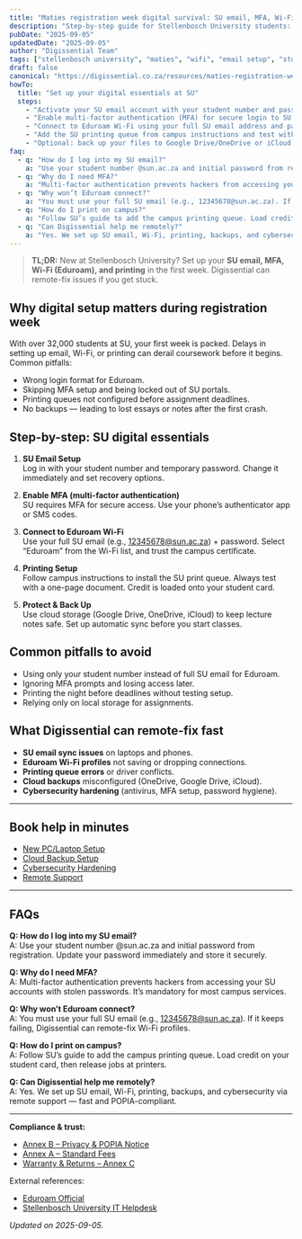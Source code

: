 ```yaml
---
title: "Maties registration week digital survival: SU email, MFA, Wi-Fi & printing setup"
description: "Step-by-step guide for Stellenbosch University students: set up SU email, MFA, Eduroam Wi-Fi, and printing during registration week."
pubDate: "2025-09-05"
updatedDate: "2025-09-05"
author: "Digissential Team"
tags: ["stellenbosch university", "maties", "wifi", "email setup", "student tech"]
draft: false
canonical: "https://digissential.co.za/resources/maties-registration-week-digital-survival/"
howTo:
  title: "Set up your digital essentials at SU"
  steps:
    - "Activate your SU email account with your student number and password."
    - "Enable multi-factor authentication (MFA) for secure login to SU portals."
    - "Connect to Eduroam Wi-Fi using your full SU email address and password."
    - "Add the SU printing queue from campus instructions and test with a sample document."
    - "Optional: back up your files to Google Drive/OneDrive or iCloud to prevent data loss."
faq:
  - q: "How do I log into my SU email?"
    a: "Use your student number @sun.ac.za and initial password from registration. Update your password immediately and store it securely."
  - q: "Why do I need MFA?"
    a: "Multi-factor authentication prevents hackers from accessing your SU accounts with stolen passwords. It’s mandatory for most campus services."
  - q: "Why won’t Eduroam connect?"
    a: "You must use your full SU email (e.g., 12345678@sun.ac.za). If it keeps failing, Digissential can remote-fix Wi-Fi profiles."
  - q: "How do I print on campus?"
    a: "Follow SU’s guide to add the campus printing queue. Load credit on your student card, then release jobs at printers."
  - q: "Can Digissential help me remotely?"
    a: "Yes. We set up SU email, Wi-Fi, printing, backups, and cybersecurity via remote support — fast and POPIA-compliant."
---
```


> **TL;DR:** New at Stellenbosch University? Set up your **SU email, MFA, Wi-Fi (Eduroam), and printing** in the first week. Digissential can remote-fix issues if you get stuck.

## Why digital setup matters during registration week

With over 32,000 students at SU, your first week is packed. Delays in setting up email, Wi-Fi, or printing can derail coursework before it begins. Common pitfalls:
- Wrong login format for Eduroam.  
- Skipping MFA setup and being locked out of SU portals.  
- Printing queues not configured before assignment deadlines.  
- No backups — leading to lost essays or notes after the first crash.  

## Step-by-step: SU digital essentials

1. **SU Email Setup**  
   Log in with your student number and temporary password. Change it immediately and set recovery options.  

2. **Enable MFA (multi-factor authentication)**  
   SU requires MFA for secure access. Use your phone’s authenticator app or SMS codes.  

3. **Connect to Eduroam Wi-Fi**  
   Use your full SU email (e.g., 12345678@sun.ac.za) + password. Select “Eduroam” from the Wi-Fi list, and trust the campus certificate.  

4. **Printing Setup**  
   Follow campus instructions to install the SU print queue. Always test with a one-page document. Credit is loaded onto your student card.  

5. **Protect & Back Up**  
   Use cloud storage (Google Drive, OneDrive, iCloud) to keep lecture notes safe. Set up automatic sync before you start classes.  

## Common pitfalls to avoid

- Using only your student number instead of full SU email for Eduroam.  
- Ignoring MFA prompts and losing access later.  
- Printing the night before deadlines without testing setup.  
- Relying only on local storage for assignments.  

## What Digissential can remote-fix fast

- **SU email sync issues** on laptops and phones.  
- **Eduroam Wi-Fi profiles** not saving or dropping connections.  
- **Printing queue errors** or driver conflicts.  
- **Cloud backups** misconfigured (OneDrive, Google Drive, iCloud).  
- **Cybersecurity hardening** (antivirus, MFA setup, password hygiene).  

---

## Book help in minutes

- [New PC/Laptop Setup](/services/new-pc-laptop-setup/)  
- [Cloud Backup Setup](/services/cloud-backup-setup/)  
- [Cybersecurity Hardening](/services/cybersecurity-hardening/)  
- [Remote Support](/services/remote-support-setup/)  

---

## FAQs

**Q: How do I log into my SU email?**  
A: Use your student number @sun.ac.za and initial password from registration. Update your password immediately and store it securely.

**Q: Why do I need MFA?**  
A: Multi-factor authentication prevents hackers from accessing your SU accounts with stolen passwords. It’s mandatory for most campus services.

**Q: Why won’t Eduroam connect?**  
A: You must use your full SU email (e.g., 12345678@sun.ac.za). If it keeps failing, Digissential can remote-fix Wi-Fi profiles.

**Q: How do I print on campus?**  
A: Follow SU’s guide to add the campus printing queue. Load credit on your student card, then release jobs at printers.

**Q: Can Digissential help me remotely?**  
A: Yes. We set up SU email, Wi-Fi, printing, backups, and cybersecurity via remote support — fast and POPIA-compliant.

---

**Compliance & trust:**  
- [Annex B – Privacy & POPIA Notice](/legal/privacy-popia-processing-notice/)  
- [Annex A – Standard Fees](/legal/standard-fees/)  
- [Warranty & Returns – Annex C](/legal/warranty-returns/)  

External references:  
- [Eduroam Official](https://eduroam.org/?utm_source=chatgpt.com)  
- [Stellenbosch University IT Helpdesk](https://www.sun.ac.za/english/it?utm_source=chatgpt.com)  

*Updated on 2025-09-05.*
